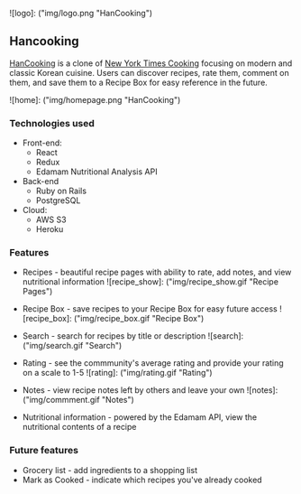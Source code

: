 ![logo]: ("img/logo.png "HanCooking")
## Hancooking

[HanCooking](http://hancooking.herokuapp.com/#/) is a clone of [New York Times Cooking](https://cooking.nytimes.com/) focusing on modern and classic Korean cuisine. Users can discover recipes, rate them, comment on them, and save them to a Recipe Box for easy reference in the future.

![home]: ("img/homepage.png "HanCooking")

### Technologies used
* Front-end:
  * React
  * Redux
  * Edamam Nutritional Analysis API
* Back-end
  * Ruby on Rails
  * PostgreSQL
* Cloud:
  * AWS S3
  * Heroku

### Features
* Recipes - beautiful recipe pages with ability to rate, add notes, and view nutritional information
  ![recipe_show]: ("img/recipe_show.gif "Recipe Pages")

* Recipe Box - save recipes to your Recipe Box for easy future access
  ![recipe_box]: ("img/recipe_box.gif "Recipe Box")

* Search - search for recipes by title or description
  ![search]: ("img/search.gif "Search")

* Rating - see the commmunity's average rating and provide your rating on a scale to 1-5
  ![rating]: ("img/rating.gif "Rating")

* Notes - view recipe notes left by others and leave your own
  ![notes]: ("img/commment.gif "Notes")

* Nutritional information - powered by the Edamam API, view the nutritional contents of a recipe

### Future features
* Grocery list - add ingredients to a shopping list
* Mark as Cooked - indicate which recipes you've already cooked
